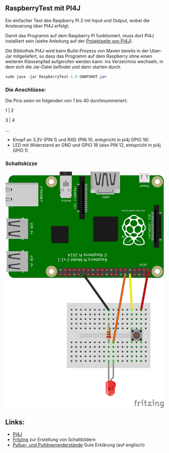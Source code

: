 ## RaspberryTest mit PI4J
Ein einfacher Test des Raspberry Pi 2 mit Input und Output, wobei die Ansteuerung über PI4J erfolgt.

Damit das Programm auf dem Raspberry Pi funktioniert, muss dort PI4J installiert sein (siehe Anleitung auf der [Projektseite von PI4J](http://pi4j.com/)). 

Die Bibliothek PI4J wird beim Build-Prozess von Maven bereits in der Uber-Jar mitgeliefert, so dass das Programm auf dem Raspberry ohne einen weiteren Klassenpfad aufgerufen werden kann: ins Verzeichnis wechseln, in dem sich die Jar-Datei befindet und dann starten durch

```java
sudo java -jar RaspberryTest-1.0-SNAPSHOT.jar
```

### Die Anschlüsse:
Die Pins seien im folgenden von 1 bis 40 durchnummeriert:

1 | 2

3 | 4

...


* Knopf an 3,3V (PIN 1) und RXD (PIN 10, entspricht in pi4j GPIO 16)
* LED mit Widerstand an GND und GPIO 18 (also PIN 12, entspricht in pi4j GPIO 1)

### Schaltskizze
![Raspberry-Verkabelung](https://github.com/menzelths/RaspberryTest/blob/master/src/main/resources/Raspberry_input_output_Steckplatine.png)

## Links:
- [PI4J](http://pi4j.com/)
- [Fritzing](http://fritzing.org/home/) zur Erstellung von Schaltbildern
- [Pullup- und Pulldownwiderstände](http://www.bit-101.com/blog/?p=3813) Gute Erklärung (auf englisch)
